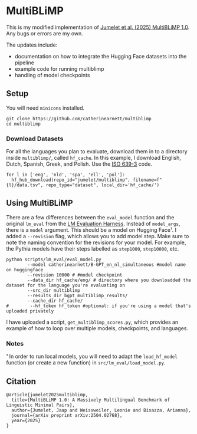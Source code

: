 # MultiBLiMP

This is my modified implementation of [Jumelet et al. (2025) MultiBLiMP 1.0](https://arxiv.org/abs/2504.02768). Any bugs or errors are my own. 

The updates include:
* documentation on how to integrate the Hugging Face datasets into the pipeline
* example code for running multiblimp
* handling of model checkpoints


## Setup

You will need `minicons` installed. 

```
git clone https://github.com/catherinearnett/multiblimp
cd multiblimp
```

### Download Datasets

For all the languages you plan to evaluate, download them in to a directory inside `multiblimp/`, called `hf_cache`. In this example, I download English, Dutch, Spanish, Greek, and Polish. Use the [ISO 639-3](https://en.wikipedia.org/wiki/ISO_639-3) code. 

```
for l in ['eng', 'nld', 'spa', 'ell', 'pol']:
  hf_hub_download(repo_id="jumelet/multiblimp", filename=f"{l}/data.tsv", repo_type="dataset", local_dir='hf_cache/')
```

## Using MultiBLiMP

There are a few differences between the `eval_model` function and the original `lm_eval` from the [LM Evaluation Harness](https://github.com/EleutherAI/lm-evaluation-harness). Instead of `model_args`, there is a `model` argument. This should be a model on Hugging Face¹. I added a `--revision` flag, which allows you to add model step. Make sure to note the naming convention for the revisions for your model. For example, the Pythia models have their steps labelled as `step1000`, `step10000`, etc.


```
python scripts/lm_eval/eval_model.py 
        --model catherinearnett/B-GPT_en_nl_simultaneous #model name on huggingface
        --revision 10000 # #model checkpoint
        --data_dir hf_cache/eng/ # directory where you downloadded the dataset for the language you're evaluating on
        --src_dir multiblimp 
        --results_dir bgpt_multiblimp_results/ 
        --cache_dir hf_cache/ 
#        --hf_token hf_token #optional: if you're using a model that's uploaded privately
```

I have uploaded a script, `get_multiblimp_scores.py`, which provides an example of how to loop over multiple models, checkpoints, and languages. 

### Notes

¹ In order to run local models, you will need to adapt the `load_hf_model` function (or create a new function) in `src/lm_eval/load_model.py`.

## Citation

```
@article{jumelet2025multiblimp,
  title={MultiBLiMP 1.0: A Massively Multilingual Benchmark of Linguistic Minimal Pairs},
  author={Jumelet, Jaap and Weissweiler, Leonie and Bisazza, Arianna},
  journal={arXiv preprint arXiv:2504.02768},
  year={2025}
}
```
